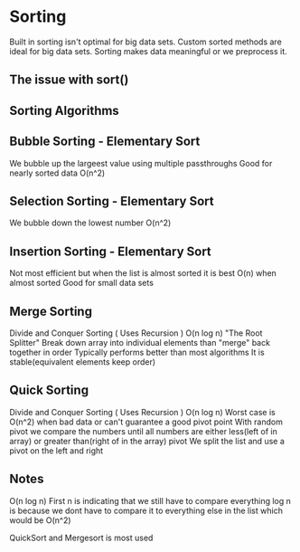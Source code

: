 # Sorting

Built in sorting isn't optimal for big data sets.
Custom sorted methods are ideal for big data sets.
Sorting makes data meaningful or we preprocess it.

## The issue with sort()

## Sorting Algorithms

## Bubble Sorting - Elementary Sort

We bubble up the largeest value using multiple passthroughs
Good for nearly sorted data
O(n^2)

## Selection Sorting - Elementary Sort

We bubble down the lowest number
O(n^2)

## Insertion Sorting - Elementary Sort

Not most efficient but when the list is almost sorted it is best
O(n) when almost sorted
Good for small data sets

## Merge Sorting

Divide and Conquer Sorting ( Uses Recursion )
O(n log n)
"The Root Splitter"
Break down array into individual elements than "merge" back together in order
Typically performs better than most algorithms
It is stable(equivalent elements keep order)

## Quick Sorting

Divide and Conquer Sorting ( Uses Recursion )
O(n log n)
Worst case is O(n^2) when bad data or can't guarantee a good pivot point
With random pivot we compare the numbers until all numbers are either less(left of in array) or greater than(right of in the array) pivot
We split the list and use a pivot on the left and right

## Notes

O(n log n)
First n is indicating that we still have to compare everything
log n is because we dont have to compare it to everything else in the list which would be O(n^2)

QuickSort and Mergesort is most used

